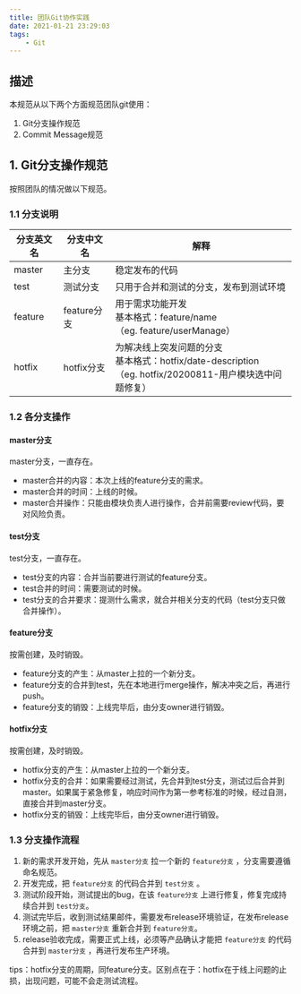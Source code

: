```yaml
---
title: 团队Git协作实践
date: 2021-01-21 23:29:03
tags:
    - Git
---
```


## 描述

本规范从以下两个方面规范团队git使用：

1. Git分支操作规范
2. Commit Message规范

## 1. Git分支操作规范

按照团队的情况做以下规范。

### 1.1 分支说明

| 分支英文名 | 分支中文名 | 解释 |
| --- | --- | --- |
| master | 主分支 |  稳定发布的代码|
| test | 测试分支 | 只用于合并和测试的分支，发布到测试环境 |
| feature | feature分支 |用于需求功能开发<br>基本格式：feature/name<br>（eg. feature/userManage） |
| hotfix | hotfix分支 | 为解决线上突发问题的分支<br>基本格式：hotfix/date-description<br>（eg. hotfix/20200811-用户模块选中问题修复） |

### 1.2 各分支操作

#### master分支

master分支，一直存在。

* master合并的内容：本次上线的feature分支的需求。
* master合并的时间：上线的时候。
* master合并操作：只能由模块负责人进行操作，合并前需要review代码，要对风险负责。

#### test分支

test分支，一直存在。

* test分支的内容：合并当前要进行测试的feature分支。
* test合并的时间：需要测试的时候。
* test分支的合并要求：提测什么需求，就合并相关分支的代码（test分支只做合并操作）。

#### feature分支

按需创建，及时销毁。

* feature分支的产生：从master上拉的一个新分支。
* feature分支的合并到test，先在本地进行merge操作，解决冲突之后，再进行push。
* feature分支的销毁：上线完毕后，由分支owner进行销毁。

#### hotfix分支

按需创建，及时销毁。

* hotfix分支的产生：从master上拉的一个新分支。
* hotfix分支的合并：如果需要经过测试，先合并到test分支，测试过后合并到master。如果属于紧急修复，响应时间作为第一参考标准的时候，经过自测，直接合并到master分支。
* hotfix分支的销毁：上线完毕后，由分支owner进行销毁。

### 1.3 分支操作流程

1. 新的需求开发开始，先从 `master分支` 拉一个新的 `feature分支` ，分支需要遵循命名规范。
2. 开发完成，把 `feature分支` 的代码合并到 `test分支` 。
3. 测试阶段开始，测试提出的bug，在该 `feature分支` 上进行修复，修复完成持续合并到 `test分支`。
4. 测试完毕后，收到测试结果邮件，需要发布release环境验证，在发布release环境之前，把 `master分支` 重新合并到 `feature分支`。
5. release验收完成，需要正式上线，必须等产品确认才能把 `feature分支` 的代码合并到 `master分支` ，再进行发布生产环境。

tips：hotfix分支的周期，同feature分支。区别点在于：hotfix在于线上问题的止损，出现问题，可能不会走测试流程。